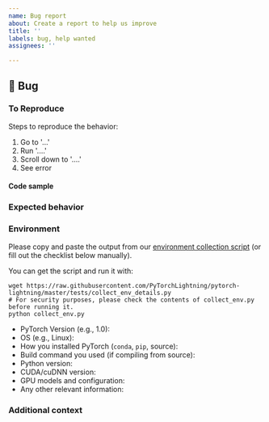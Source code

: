 ```yaml
---
name: Bug report
about: Create a report to help us improve
title: ''
labels: bug, help wanted
assignees: ''

---
```


## 🐛 Bug

<!-- A clear and concise description of what the bug is. -->

### To Reproduce

Steps to reproduce the behavior:

1. Go to '...'
2. Run '....'
3. Scroll down to '....'
4. See error

<!-- If you have a code sample, error messages, stack traces, please provide it here as well -->


#### Code sample
<!-- Ideally attach a minimal code sample to reproduce the decried issue.
Minimal means having the shortest code but still preserving the bug. -->

### Expected behavior

<!-- A clear and concise description of what you expected to happen. -->

### Environment

Please copy and paste the output from our
[environment collection script](https://raw.githubusercontent.com/PyTorchLightning/pytorch-lightning/master/tests/collect_env_details.py)
(or fill out the checklist below manually).

You can get the script and run it with:
```
wget https://raw.githubusercontent.com/PyTorchLightning/pytorch-lightning/master/tests/collect_env_details.py
# For security purposes, please check the contents of collect_env.py before running it.
python collect_env.py
```

 - PyTorch Version (e.g., 1.0):
 - OS (e.g., Linux):
 - How you installed PyTorch (`conda`, `pip`, source):
 - Build command you used (if compiling from source):
 - Python version:
 - CUDA/cuDNN version:
 - GPU models and configuration:
 - Any other relevant information:

### Additional context

<!-- Add any other context about the problem here. -->
